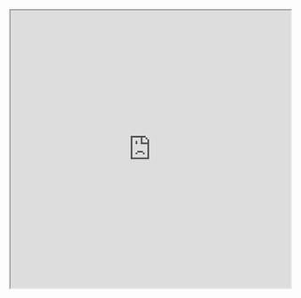 <iframe
src="https://vclock.com/set-timer-for-5-minutes/"
title="5-minute timer"
width="100%"
height="500"
></iframe>
